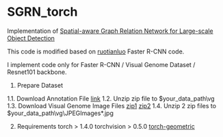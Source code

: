 # SGRN_torch
Implementation of [Spatial-aware Graph Relation Network for Large-scale Object Detection](http://openaccess.thecvf.com/content_CVPR_2019/papers/Xu_Spatial-Aware_Graph_Relation_Network_for_Large-Scale_Object_Detection_CVPR_2019_paper.pdf)

This code is modified based on [ruotianluo](https://github.com/ruotianluo/pytorch-faster-rcnn) Faster R-CNN code.

I implement code only for Faster R-CNN / Visual Genome Dataset / Resnet101 backbone.

1. Prepare Dataset

1.1. Download Annotation File [link]()
1.2. Unzip zip file to $your_data_path\vg
1.3. Download Visual Genome Image Files [zip1](https://cs.stanford.edu/people/rak248/VG_100K_2/images.zip) [zip2](https://cs.stanford.edu/people/rak248/VG_100K_2/images2.zip)
1.4. Unzip 2 zip files to $your_data_path\vg\JPEGImages\*.jpg


2. Requirements
 torch > 1.4.0
 torchvision > 0.5.0
 [torch-geometric](https://github.com/rusty1s/pytorch_geometric)
